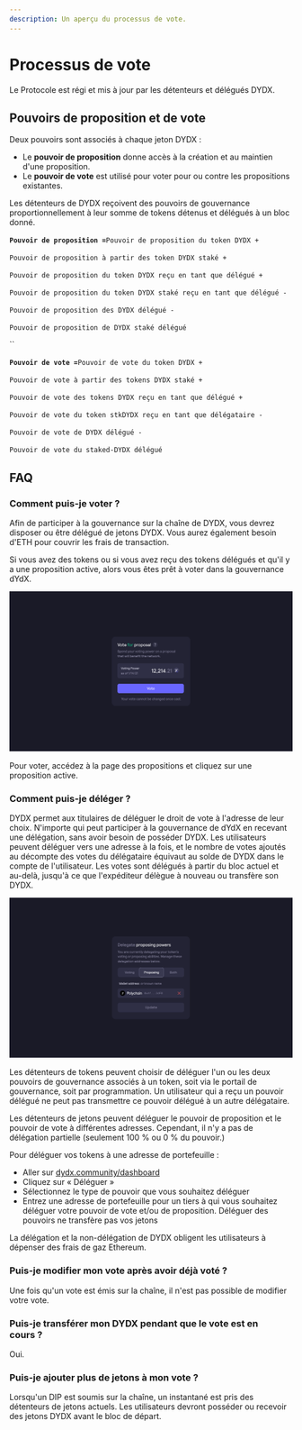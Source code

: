 ```yaml
---
description: Un aperçu du processus de vote.
---
```


# Processus de vote

Le Protocole est régi et mis à jour par les détenteurs et délégués DYDX.

## **Pouvoirs de proposition et de vote**

Deux pouvoirs sont associés à chaque jeton DYDX :

* Le **pouvoir de proposition** donne accès à la création et au maintien d'une proposition.
* Le **pouvoir de vote** est utilisé pour voter pour ou contre les propositions existantes.

Les détenteurs de DYDX reçoivent des pouvoirs de gouvernance proportionnellement à leur somme de tokens détenus et délégués à un bloc donné.

**`Pouvoir de proposition =`**`Pouvoir de proposition du token DYDX +`

`Pouvoir de proposition à partir des token DYDX staké +`

`Pouvoir de proposition du token DYDX reçu en tant que délégué +`

`Pouvoir de proposition du token DYDX staké reçu en tant que délégué -`

`Pouvoir de proposition des DYDX délégué -`

`Pouvoir de proposition de DYDX staké délégué`

\`\`

**`Pouvoir de vote =`**`Pouvoir de vote du token DYDX +`

`Pouvoir de vote à partir des tokens DYDX staké +`

`Pouvoir de vote des tokens DYDX reçu en tant que délégué +`

`Pouvoir de vote du token stkDYDX reçu en tant que délégataire -`

`Pouvoir de vote de DYDX délégué -`

`Pouvoir de vote du staked-DYDX délégué`

## FAQ

### Comment puis-je voter ?

Afin de participer à la gouvernance sur la chaîne de DYDX, vous devrez disposer ou être délégué de jetons DYDX. Vous aurez également besoin d'ETH pour couvrir les frais de transaction.

Si vous avez des tokens ou si vous avez reçu des tokens délégués et qu'il y a une proposition active, alors vous êtes prêt à voter dans la gouvernance dYdX.

![Votez en utilisant votre pouvoir de vote](../.gitbook/assets/1-voting-power.png)

Pour voter, accédez à la page des propositions et cliquez sur une proposition active.

### **Comment puis-je déléger ?**

DYDX permet aux titulaires de déléguer le droit de vote à l'adresse de leur choix. N'importe qui peut participer à la gouvernance de dYdX en recevant une délégation, sans avoir besoin de posséder DYDX. Les utilisateurs peuvent déléguer vers une adresse à la fois, et le nombre de votes ajoutés au décompte des votes du délégataire équivaut au solde de DYDX dans le compte de l'utilisateur. Les votes sont délégués à partir du bloc actuel et au-delà, jusqu'à ce que l'expéditeur délègue à nouveau ou transfère son DYDX.

![Déléguez vos pouvoirs de vote et de proposition](../.gitbook/assets/1-delegate-power.png)

Les détenteurs de tokens peuvent choisir de déléguer l'un ou les deux pouvoirs de gouvernance associés à un token, soit via le portail de gouvernance, soit par programmation. Un utilisateur qui a reçu un pouvoir délégué ne peut pas transmettre ce pouvoir délégué à un autre délégataire.

Les détenteurs de jetons peuvent déléguer le pouvoir de proposition et le pouvoir de vote à différentes adresses. Cependant, il n'y a pas de délégation partielle (seulement 100 % ou 0 % du pouvoir.)

Pour déléguer vos tokens à une adresse de portefeuille :

* Aller sur [dydx.community/dashboard](https://dydx.community/dashboard)
* Cliquez sur « Déléguer »
* Sélectionnez le type de pouvoir que vous souhaitez déléguer
* Entrez une adresse de portefeuille pour un tiers à qui vous souhaitez déléguer votre pouvoir de vote et/ou de proposition. Déléguer des pouvoirs ne transfère pas vos jetons

La délégation et la non-délégation de DYDX obligent les utilisateurs à dépenser des frais de gaz Ethereum.

### Puis-je modifier mon vote après avoir déjà voté ?

Une fois qu'un vote est émis sur la chaîne, il n'est pas possible de modifier votre vote.

### Puis-je transférer mon DYDX pendant que le vote est en cours ?

Oui.

### Puis-je ajouter plus de jetons à mon vote ?

Lorsqu'un DIP est soumis sur la chaîne, un instantané est pris des détenteurs de jetons actuels. Les utilisateurs devront posséder ou recevoir des jetons DYDX avant le bloc de départ.
